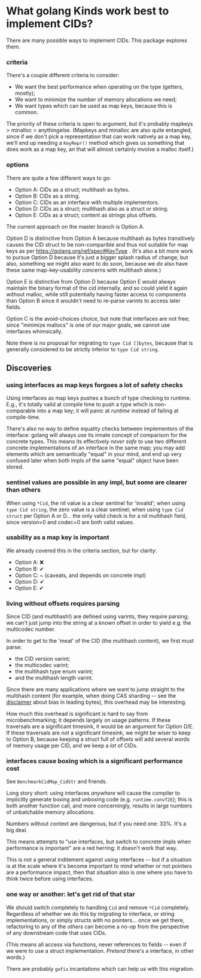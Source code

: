 What golang Kinds work best to implement CIDs?
==============================================

There are many possible ways to implement CIDs.  This package explores them.

### criteria

There's a couple different criteria to consider:

- We want the best performance when operating on the type (getters, mostly);
- We want to minimize the number of memory allocations we need;
- We want types which can be used as map keys, because this is common.

The priority of these criteria is open to argument, but it's probably
mapkeys > minalloc > anythingelse.
(Mapkeys and minalloc are also quite entangled, since if we don't pick a
representation that can work natively as a map key, we'll end up needing
a `KeyRepr()` method which gives us something that does work as a map key,
an that will almost certainly involve a malloc itself.)

### options

There are quite a few different ways to go:

- Option A: CIDs as a struct; multihash as bytes.
- Option B: CIDs as a string.
- Option C: CIDs as an interface with multiple implementors.
- Option D: CIDs as a struct; multihash also as a struct or string.
- Option E: CIDs as a struct; content as strings plus offsets.

The current approach on the master branch is Option A.

Option D is distinctive from Option A because multihash as bytes transitively
causes the CID struct to be non-comparible and thus not suitable for map keys
as per https://golang.org/ref/spec#KeyType .  (It's also a bit more work to
pursue Option D because it's just a bigger splash radius of change; but also,
something we might also want to do soon, because we *do* also have these same
map-key-usability concerns with multihash alone.)

Option E is distinctive from Option D because Option E would always maintain
the binary format of the cid internally, and so could yield it again without
malloc, while still potentially having faster access to components than
Option B since it wouldn't need to re-parse varints to access later fields.

Option C is the avoid-choices choice, but note that interfaces are not free;
since "minimize mallocs" is one of our major goals, we cannot use interfaces
whimsically.

Note there is no proposal for migrating to `type Cid []bytes`, because that
is generally considered to be strictly inferior to `type Cid string`.


Discoveries
-----------

### using interfaces as map keys forgoes a lot of safety checks

Using interfaces as map keys pushes a bunch of type checking to runtime.
E.g., it's totally valid at compile time to push a type which is non-comparable
into a map key; it will panic at *runtime* instead of failing at compile-time.

There's also no way to define equality checks between implementors of the
interface: golang will always use its innate concept of comparison for the
concrete types.  This means its effectively *never safe* to use two different
concrete implementations of an interface in the same map; you may add elements
which are semantically "equal" in your mind, and end up very confused later
when both impls of the same "equal" object have been stored.

### sentinel values are possible in any impl, but some are clearer than others

When using `*Cid`, the nil value is a clear sentinel for 'invalid';
when using `type Cid string`, the zero value is a clear sentinel;
when using `type Cid struct` per Option A or D... the only valid check is
for a nil multihash field, since version=0 and codec=0 are both valid values.

### usability as a map key is important

We already covered this in the criteria section, but for clarity:

- Option A: ❌
- Option B: ✔
- Option C: ~ (caveats, and depends on concrete impl)
- Option D: ✔
- Option E: ✔

### living without offsets requires parsing

Since CID (and multihash!) are defined using varints, they require parsing;
we can't just jump into the string at a known offset in order to yield e.g.
the multicodec number.

In order to get to the 'meat' of the CID (the multihash content), we first
must parse:

- the CID version varint;
- the multicodec varint;
- the multihash type enum varint;
- and the multihash length varint.

Since there are many applications where we want to jump straight to the
multihash content (for example, when doing CAS sharding -- see the
[disclaimer](https://github.com/multiformats/multihash#disclaimers) about
bias in leading bytes), this overhead may be interesting.

How much this overhead is significant is hard to say from microbenchmarking;
it depends largely on usage patterns. If these traversals are a significant
timesink, it would be an argument for Option D/E.
If these traversals are *not* a significant timesink, we might be wiser
to keep to Option B, because keeping a struct full of offsets will add several
words of memory usage per CID, and we keep a *lot* of CIDs.

### interfaces cause boxing which is a significant performance cost

See `BenchmarkCidMap_CidStr` and friends.

Long story short: using interfaces *anywhere* will cause the compiler to
implicitly generate boxing and unboxing code (e.g. `runtime.convT2E`);
this is both another function call, and more concerningly, results in
large numbers of unbatchable memory allocations.

Numbers without context are dangerous, but if you need one: 33%.
It's a big deal.

This means attempts to "use interfaces, but switch to concrete impls when
performance is important" are a red herring: it doesn't work that way.

This is not a general inditement against using interfaces -- but
if a situation is at the scale where it's become important to mind whether
or not pointers are a performance impact, then that situation also
is one where you have to think twice before using interfaces.

### one way or another: let's get rid of that star

We should switch completely to handling `Cid` and remove `*Cid` completely.
Regardless of whether we do this by migrating to interface, or string
implementations, or simply structs with no pointers... once we get there,
refactoring to any of the *others* can become a no-op from the perspective
of any downstream code that uses CIDs.

(This means all access via functions, never references to fields -- even if
we were to use a struct implementation.  *Pretend* there's a interface,
in other words.)

There are probably `gofix` incantations which can help us with this migration.
